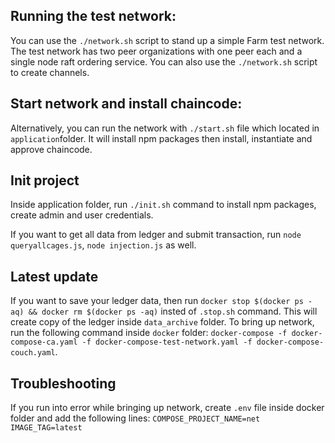 ## Running the test network:

You can use the `./network.sh` script to stand up a simple Farm test network. The test network has two peer organizations with one peer each and a single node raft ordering service. You can also use the `./network.sh` script to create channels. 


## Start network and install chaincode:

Alternatively, you can run the network with `./start.sh` file which located in `application`folder. It will install npm packages then install, instantiate and approve chaincode.

## Init project

Inside application folder, run `./init.sh` command to install npm packages, create admin and user credentials.

If you want to get all data from ledger and submit transaction, run `node queryallcages.js`, `node injection.js` as well.

## Latest update

If you want to save your ledger data, then run `docker stop $(docker ps -aq) && docker rm $(docker ps -aq)` insted of `.stop.sh` command. This will create copy of the ledger inside `data_archive` folder. To bring up network, run the following command inside `docker` folder:
`docker-compose -f docker-compose-ca.yaml -f docker-compose-test-network.yaml -f docker-compose-couch.yaml`. 

## Troubleshooting

If you run into error while bringing up network, create `.env` file inside docker folder and add the following lines:
`COMPOSE_PROJECT_NAME=net`
`IMAGE_TAG=latest`